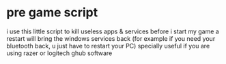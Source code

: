 # pre game script
i use this little script to kill useless apps & services before i start my game
a restart will bring the windows services back (for example if you need your bluetooth back, u just have to restart your PC)
specially useful if you are using razer or logitech ghub software 
